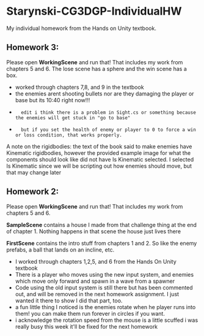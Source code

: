 # Starynski-CG3DGP-IndividualHW
My individual homework from the Hands on Unity textbook.

## Homework 3:

Please open **WorkingScene** and run that! That includes my work from chapters 5 and 6.
The lose scene has a sphere and the win scene has a box.
- worked through chapters 7,8, and 9 in the textbook
- the enemies arent shooting bullets nor are they damaging the player or base but its 10:40 right now!!!
-       edit i think there is a problem in Sight.cs or something because the enemies will get stuck in "go to base"
-       but if you set the health of enemy or player to 0 to force a win or loss condition, that works properly.

A note on the rigidbodies: the text of the book said to make enemies have Kinematic rigidbodies, however the provided example image for what the components should look like did not have Is Kinematic selected. I selected Is Kinematic since we will be scripting out how enemies should move, but that may change later

## Homework 2:

Please open **WorkingScene** and run that! That includes my work from chapters 5 and 6.

**SampleScene** contains a house I made from that challenge thing at the end of chapter 1. Nothing happens in that scene the house just lives there

**FirstScene** contains the intro stuff from chapters 1 and 2. So like the enemy prefabs, a ball that lands on an incline, etc.

- I worked through chapters 1,2,5, and 6 from the Hands On Unity textbook
- There is a player who moves using the new input system, and enemies which move only forward and spawn in a wave from a spawner
- Code using the old input system is still there but has been commented out, and will be removed in the next homework assignment. I just wanted it there to show I did that part, too.
- a fun little thing I noticed is the enemies rotate when he player runs into them! you can make them run forever in circles if you want. 
- i acknowledge the rotation speed from the mouse is a little scuffed i was really busy this week it'll be fixed for the next homework
